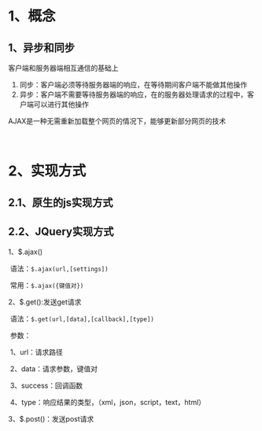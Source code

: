 # 1、概念

## 1、异步和同步

客户端和服务器端相互通信的基础上

1. 同步：客户端必须等待服务器端的响应，在等待期间客户端不能做其他操作
2. 异步：客户端不需要等待服务器端的响应，在的服务器处理请求的过程中，客户端可以进行其他操作

AJAX是一种无需重新加载整个网页的情况下，能够更新部分网页的技术

​	

# 2、实现方式

## 2.1、原生的js实现方式



## 2.2、JQuery实现方式

1、$.ajax()

​		语法：`$.ajax(url,[settings])`

​				常用：`$.ajax({键值对})`

2、$.get():发送get请求

​	语法：`$.get(url,[data],[callback],[type])`

​		参数：

​				1、url：请求路径

​				2、data：请求参数，键值对

​				3、success：回调函数

​				4、type：响应结果的类型，（xml，json，script，text，html）

3、$.post()：发送post请求